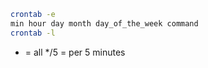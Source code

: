 
```bash
crontab -e
min hour day month day_of_the_week command
crontab -l
```

* = all
*/5 = per 5 minutes
